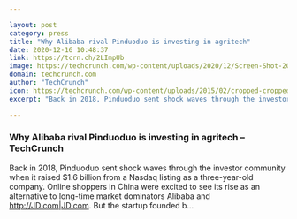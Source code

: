 ```yaml
---

layout: post
category: press
title: "Why Alibaba rival Pinduoduo is investing in agritech"
date: 2020-12-16 10:48:37
link: https://tcrn.ch/2LImpUb
image: https://techcrunch.com/wp-content/uploads/2020/12/Screen-Shot-2020-12-16-at-6.11.42-PM.png?w=607
domain: techcrunch.com
author: "TechCrunch"
icon: https://techcrunch.com/wp-content/uploads/2015/02/cropped-cropped-favicon-gradient.png?w=180
excerpt: "Back in 2018, Pinduoduo sent shock waves through the investor community when it raised $1.6 billion from a Nasdaq listing as a three-year-old company. Online shoppers in China were excited to see its rise as an alternative to long-time market dominators Alibaba and <http://JD.com|JD.com>. But the startup founded b…"

---
```


### Why Alibaba rival Pinduoduo is investing in agritech – TechCrunch

Back in 2018, Pinduoduo sent shock waves through the investor community when it raised $1.6 billion from a Nasdaq listing as a three-year-old company. Online shoppers in China were excited to see its rise as an alternative to long-time market dominators Alibaba and <http://JD.com|JD.com>. But the startup founded b…